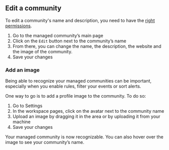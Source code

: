## Edit a community

To edit a community's name and description, you need to have the [right permissions](https://docs.sekoia.io/getting_started/roles_permissions). 

1. Go to the managed community’s main page 
2. Click on the `Edit` button next to the community’s name 
3. From there, you can change the name, the description, the website and the image of the community.
4. Save your changes


### Add an image

Being able to recognize your managed communities can be important, especially when you enable rules, filter your events or sort alerts. 

One way to go is to add a profile image to the community. To do so: 

1. Go to Settings
2. In the workspace pages, click on the avatar next to the community name
3. Upload an image by dragging it in the area or by uploading it from your machine
4. Save your changes

Your managed community is now recognizable. You can also hover over the image to see your community’s name.
